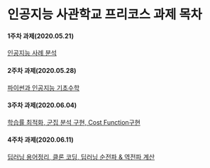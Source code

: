 # 인공지능 사관학교 프리코스 과제 목차

#### 1주차 과제(2020.05.21)
[인공지능 사례 분석](1주차과제.md)

#### 2주차 과제(2020.05.28)
[파이썬과 인공지능 기초수학](2주차과제.ipynb)

#### 3주차 과제(2020.06.04)
[학습률 최적화, 군집 분석 구현, Cost Function구현](3주차_과제.ipynb)

#### 4주차 과제(2020.06.11)
[딥러닝 용어정리, 클론 코딩, 딥러닝 순전파 & 역전파 계산](4주차과제.ipynb)
